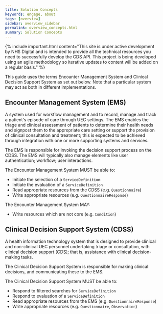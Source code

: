 ```yaml
---
title: Solution Concepts
keywords: engage, about
tags: [overview]
sidebar: overview_sidebar
permalink: overview_concepts.html
summary: Solution Concepts
---
```


{% include important.html content="This site is under active development by NHS Digital and is intended to provide all the technical resources you need to successfully develop the CDS API. This project is being developed using an agile methodology so iterative updates to content will be added on a regular basis." %}

This guide uses the terms Encounter Management System and Clinical Decision Support System as set out below. Note that a particular system may act as both in different implementations.

## Encounter Management System (EMS) ##

A system used for workflow management and to record, manage and track a patient's episode of care through UEC settings. The EMS enables the triage and clinical assessment of patients to determine their health needs and signpost them to the appropriate care setting or support the provision of clinical consultation and treatment; this is expected to be achieved through integration with one or more supporting systems and services. 

The EMS is responsible for invoking the decision support process on the CDSS. The EMS will typically also manage elements like user authentication; workflow; user interactions.

The Encounter Management System MUST be able to:
* Initiate the selection of a `ServiceDefinition`
* Initiate the evaluation of a `ServiceDefinition`
* Read appropriate resources from the CDSS (e.g. `Questionnaire`)
* Write appropriate resources (e.g. `QuestionnaireResponse`)

The Encounter Management System MAY:
* Write resources which are not core (e.g. `Condition`)


## Clinical Decision Support System (CDSS) ##

A health information technology system that is designed to provide clinical and non-clinical UEC personnel undertaking triage or consultation, with clinical decision support (CDS); that is, assistance with clinical decision-making tasks.

The Clinical Decision Support System is responsible for making clinical decisions, and communicating these to the EMS.

The Clinical Decision Support System MUST be able to:
* Respond to filtered searches for `ServiceDefinition`
* Respond to evaluation of a `ServiceDefinition`
* Read appropriate resources from the EMS (e.g. `QuestionnaireResponse`)
* Write appropriate resources (e.g. `Questionnaire`, `Observation`)

